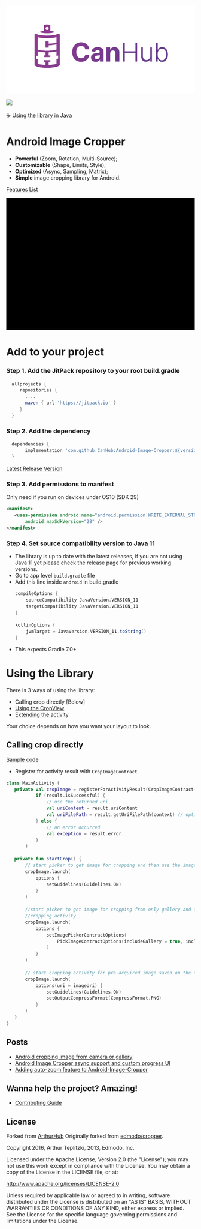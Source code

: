 [![CanHub](.documentation/art/canhub_logo_horizontal_transparent.png?raw=true)](https://github.com/canhub)

[![](https://jitpack.io/v/CanHub/Android-Image-Cropper.svg)](https://jitpack.io/#CanHub/Android-Image-Cropper)

☕ [Using the library in Java](.documentation/java_usage.md)

Android Image Cropper
=======
- **Powerful** (Zoom, Rotation, Multi-Source);
- **Customizable** (Shape, Limits, Style);
- **Optimized** (Async, Sampling, Matrix);
- **Simple** image cropping library for Android.

[Features List](.documentation/features.md)

![Crop](.documentation/art/demo.gif?raw=true)

# Add to your project
### Step 1. Add the JitPack repository to your root build.gradle
```gradle
  allprojects {
     repositories {
       ....
       maven { url 'https://jitpack.io' }
     }
  }
```

### Step 2. Add the dependency
```gradle
  dependencies {
       implementation 'com.github.CanHub:Android-Image-Cropper:${version}'
  }
```
[Latest Release Version](https://github.com/CanHub/Android-Image-Cropper/releases)

### Step 3. Add permissions to manifest
Only need if you run on devices under OS10 (SDK 29)
 ```xml
<manifest>
    <uses-permission android:name="android.permission.WRITE_EXTERNAL_STORAGE"
        android:maxSdkVersion="28" />
</manifest>
 ```

### Step 4. Set source compatibility version to Java 11
- The library is up to date with the latest releases, if you are not using Java 11 yet please check the release page for previous working versions.
- Go to app level `build.gradle` file
- Add this line inside ```android``` in build.gradle
	```gradle
	compileOptions {
        sourceCompatibility JavaVersion.VERSION_11
        targetCompatibility JavaVersion.VERSION_11
    }
 
    kotlinOptions {
        jvmTarget = JavaVersion.VERSION_11.toString()
    }
	```
 - This expects Gradle 7.0+

# Using the Library
There is 3 ways of using the library:
- Calling crop directly [Below]
- [Using the CropView](.documentation/crop_view.md)
- [Extending the activity](.documentation/custom_activity.md)

Your choice depends on how you want your layout to look.

## Calling crop directly
[Sample code](https://github.com/CanHub/Android-Image-Cropper/tree/main/sample/src/main/java/com/canhub/cropper/sample/SampleCrop)

- Register for activity result with `CropImageContract`
 ```kotlin
class MainActivity {
    private val cropImage = registerForActivityResult(CropImageContract()) { result ->
            if (result.isSuccessful) {
                // use the returned uri
                val uriContent = result.uriContent 
                val uriFilePath = result.getUriFilePath(context) // optional usage
            } else {
                // an error occurred
                val exception = result.error
            }
        }

    private fun startCrop() {
        // start picker to get image for cropping and then use the image in cropping activity
        cropImage.launch(
            options {
                setGuidelines(Guidelines.ON)
            }
        )

        //start picker to get image for cropping from only gallery and then use the image in
        //cropping activity
        cropImage.launch(
            options {
                setImagePickerContractOptions(
                    PickImageContractOptions(includeGallery = true, includeCamera = false)
                )
            }
        )

        // start cropping activity for pre-acquired image saved on the device and customize settings
        cropImage.launch(
            options(uri = imageUri) {
                setGuidelines(Guidelines.ON)
                setOutputCompressFormat(CompressFormat.PNG)
            }
        )
    }
}
 ```

## Posts
 - [Android cropping image from camera or gallery](http://theartofdev.com/2015/02/15/android-cropping-image-from-camera-or-gallery/)
 - [Android Image Cropper async support and custom progress UI](http://theartofdev.com/2016/01/15/android-image-cropper-async-support-and-custom-progress-ui/)
 - [Adding auto-zoom feature to Android-Image-Cropper](https://theartofdev.com/2016/04/25/adding-auto-zoom-feature-to-android-image-cropper/)

## Wanna help the project? Amazing!
- [Contributing Guide](https://github.com/CanHub/Android-Image-Cropper/blob/main/CONTRIBUTING.md)

## License
Forked from [ArthurHub](https://github.com/ArthurHub/Android-Image-Cropper)
Originally forked from [edmodo/cropper](https://github.com/edmodo/cropper).

Copyright 2016, Arthur Teplitzki, 2013, Edmodo, Inc.

Licensed under the Apache License, Version 2.0 (the "License"); you may not use this work except in compliance with the   License.
You may obtain a copy of the License in the LICENSE file, or at:

  http://www.apache.org/licenses/LICENSE-2.0

Unless required by applicable law or agreed to in writing, software distributed under the License is distributed on an "AS   IS" BASIS, WITHOUT WARRANTIES OR CONDITIONS OF ANY KIND, either express or implied. See the License for the specific language governing permissions and limitations under the License.
